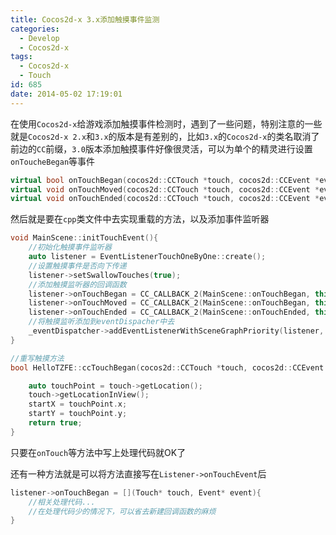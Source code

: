 ```yaml
---
title: Cocos2d-x 3.x添加触摸事件监测
categories:
  - Develop
  - Cocos2d-x
tags:
  - Cocos2d-x
  - Touch
id: 685
date: 2014-05-02 17:19:01
---
```


在使用`Cocos2d-x`给游戏添加触摸事件检测时，遇到了一些问题，特别注意的一些就是`Cocos2d-x 2.x`和`3.x`的版本是有差别的，比如`3.x`的`Cocos2d-x`的类名取消了前边的`CC`前缀，`3.0`版本添加触摸事件好像很灵活，可以为单个的精灵进行设置`onToucheBegan`等事件
```C++
virtual bool onTouchBegan(cocos2d::CCTouch *touch, cocos2d::CCEvent *event);
virtual void onTouchMoved(cocos2d::CCTouch *touch, cocos2d::CCEvent *event);
virtual void onTouchEnded(cocos2d::CCTouch *touch, cocos2d::CCEvent *event);
```

然后就是要在`cpp`类文件中去实现重载的方法，以及添加事件监听器
```C++
void MainScene::initTouchEvent(){
	//初始化触摸事件监听器
	auto listener = EventListenerTouchOneByOne::create();
	//设置触摸事件是否向下传递
	listener->setSwallowTouches(true);
	//添加触摸监听器的回调函数
	listener->onTouchBegan = CC_CALLBACK_2(MainScene::onTouchBegan, this);
	listener->onTouchMoved = CC_CALLBACK_2(MainScene::onTouchBegan, this);
	listener->onTouchEnded = CC_CALLBACK_2(MainScene::onTouchEnded, this);
	//将触摸监听添加到eventDispacher中去
	_eventDispatcher->addEventListenerWithSceneGraphPriority(listener, startMenu);
}

//重写触摸方法
bool HelloTZFE::ccTouchBegan(cocos2d::CCTouch *touch, cocos2d::CCEvent *event){

	auto touchPoint = touch->getLocation();
	touch->getLocationInView();
	startX = touchPoint.x;
	startY = touchPoint.y;
	return true;
}
```
只要在`onTouch`等方法中写上处理代码就OK了

还有一种方法就是可以将方法直接写在`Listener->onTouchEvent`后
```C++
listener->onTouchBegan = [](Touch* touch, Event* event){
	//相关处理代码...
	//在处理代码少的情况下，可以省去新建回调函数的麻烦
}
```